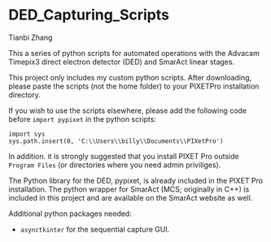 # DED_Capturing_Scripts

Tianbi Zhang

This a series of python scripts for automated operations with the Advacam Timepix3 direct electron detector (DED) and SmarAct linear stages.

This project only includes my custom python scripts. After downloading, please paste the scripts (not the home folder) to your PIXETPro installation directory.

If you wish to use the scripts elsewhere, please add the following code before `import pypixet` in the python scripts:

```
import sys
sys.path.insert(0, 'C:\\Users\\billy\\Documents\\PIXetPro') 
```

In addition. it is strongly suggested that you install PIXET Pro outside ``Program Files`` (or directories where you need admin priviliges).

The Python library for the DED, pypixet, is already included in the PIXET Pro installation. The python wrapper for SmarAct (MCS; originally in C++) is included in this project and are available on the SmarAct website as well.

Additional python packages needed:

- `asynctkinter` for the sequential capture GUI.
